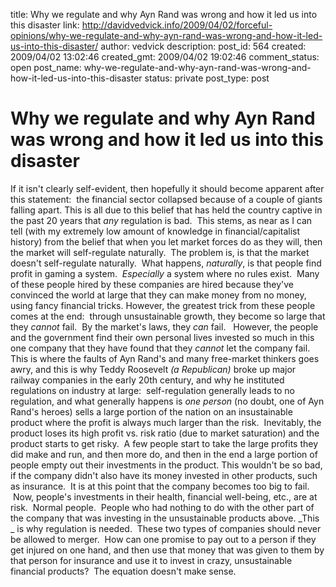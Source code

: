 title: Why we regulate and why Ayn Rand was wrong and how it led us into this disaster
link: http://davidvedvick.info/2009/04/02/forceful-opinions/why-we-regulate-and-why-ayn-rand-was-wrong-and-how-it-led-us-into-this-disaster/
author: vedvick
description: 
post_id: 564
created: 2009/04/02 13:02:46
created_gmt: 2009/04/02 19:02:46
comment_status: open
post_name: why-we-regulate-and-why-ayn-rand-was-wrong-and-how-it-led-us-into-this-disaster
status: private
post_type: post

# Why we regulate and why Ayn Rand was wrong and how it led us into this disaster

If it isn't clearly self-evident, then hopefully it should become apparent after this statement:  the financial sector collapsed because of a couple of giants falling apart. This is all due to this belief that has held the country captive in the past 20 years that _any_ regulation is bad.  This stems, as near as I can tell (with my extremely low amount of knowledge in financial/capitalist history) from the belief that when you let market forces do as they will, then the market will self-regulate naturally.  The problem is, is that the market doesn't self-regulate naturally.  What happens, _naturally_, is that people find profit in gaming a system.  _Especially_ a system where no rules exist.  Many of these people hired by these companies are hired because they've convinced the world at large that they can make money from no money, using fancy financial tricks. However, the greatest trick from these people comes at the end:  through unsustainable growth, they become so large that they _cannot_ fail.  By the market's laws, they _can_ fail.   However, the people and the government find their own personal lives invested so much in this one company that they have found that they _cannot_ let the company fail. This is where the faults of Ayn Rand's and many free-market thinkers goes awry, and this is why Teddy Roosevelt _(a Republican)_ broke up major railway companies in the early 20th century, and why he instituted regulations on industry at large:  self-regulation generally leads to no regulation, and what generally happens is _one person_ (no doubt, one of Ayn Rand's heroes) sells a large portion of the nation on an insustainable product where the profit is always much larger than the risk.  Inevitably, the product loses its high profit vs. risk ratio (due to market saturation) and the product starts to get risky.  A few people start to take the large profits they did make and run, and then more do, and then in the end a large portion of people empty out their investments in the product. This wouldn't be so bad, if the company didn't also have its money invested in other products, such as insurance.  It is at this point that the company becomes too big to fail.  Now, people's investments in their health, financial well-being, etc., are at risk.  Normal people.  People who had nothing to do with the other part of the company that was investing in the unsustainable products above. _This _ is why regulation is needed.  These two types of companies should never be allowed to merger.  How can one promise to pay out to a person if they get injured on one hand, and then use that money that was given to them by that person for insurance and use it to invest in crazy, unsustainable financial products?  The equation doesn't make sense.